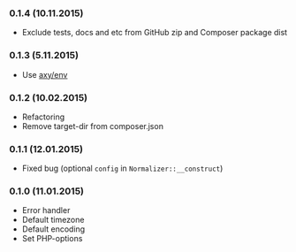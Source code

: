 ### 0.1.4 (10.11.2015)

* Exclude tests, docs and etc from GitHub zip and Composer package dist

### 0.1.3 (5.11.2015)

* Use [axy/env](https://github.com/axypro/env)

### 0.1.2 (10.02.2015)

* Refactoring
* Remove target-dir from composer.json

### 0.1.1 (12.01.2015)

* Fixed bug (optional `config` in `Normalizer::__construct`)

### 0.1.0 (11.01.2015)

* Error handler
* Default timezone
* Default encoding
* Set PHP-options
